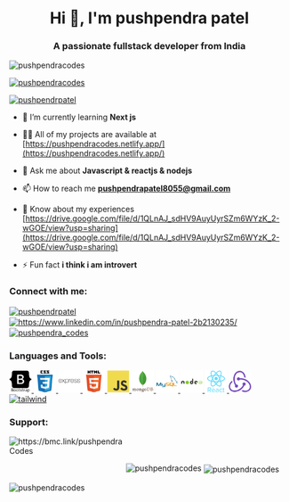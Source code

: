 <h1 align="center">Hi 👋, I'm pushpendra patel</h1>
<h3 align="center">A passionate fullstack developer from India</h3>

<p align="left"> <img src="https://komarev.com/ghpvc/?username=pushpendracodes&label=Profile%20views&color=0e75b6&style=flat" alt="pushpendracodes" /> </p>

<p align="left"> <a href="https://github.com/ryo-ma/github-profile-trophy"><img src="https://github-profile-trophy.vercel.app/?username=pushpendracodes" alt="pushpendracodes" /></a> </p>

<p align="left"> <a href="https://twitter.com/pushpendrpatel" target="blank"><img src="https://img.shields.io/twitter/follow/pushpendrpatel?logo=twitter&style=for-the-badge" alt="pushpendrpatel" /></a> </p>

- 🌱 I’m currently learning **Next js**

- 👨‍💻 All of my projects are available at [https://pushpendracodes.netlify.app/](https://pushpendracodes.netlify.app/)

- 💬 Ask me about **Javascript & reactjs & nodejs**

- 📫 How to reach me **pushpendrapatel8055@gmail.com**

- 📄 Know about my experiences [https://drive.google.com/file/d/1QLnAJ_sdHV9AuyUyrSZm6WYzK_2-wGOE/view?usp=sharing](https://drive.google.com/file/d/1QLnAJ_sdHV9AuyUyrSZm6WYzK_2-wGOE/view?usp=sharing)

- ⚡ Fun fact **i think i am introvert**

<h3 align="left">Connect with me:</h3>
<p align="left">
<a href="https://twitter.com/pushpendrpatel" target="blank"><img align="center" src="https://raw.githubusercontent.com/rahuldkjain/github-profile-readme-generator/master/src/images/icons/Social/twitter.svg" alt="pushpendrpatel" height="30" width="40" /></a>
<a href="https://linkedin.com/in/https://www.linkedin.com/in/pushpendra-patel-2b2130235/" target="blank"><img align="center" src="https://raw.githubusercontent.com/rahuldkjain/github-profile-readme-generator/master/src/images/icons/Social/linked-in-alt.svg" alt="https://www.linkedin.com/in/pushpendra-patel-2b2130235/" height="30" width="40" /></a>
<a href="https://instagram.com/pushpendra_codes" target="blank"><img align="center" src="https://raw.githubusercontent.com/rahuldkjain/github-profile-readme-generator/master/src/images/icons/Social/instagram.svg" alt="pushpendra_codes" height="30" width="40" /></a>
</p>

<h3 align="left">Languages and Tools:</h3>
<p align="left"> <a href="https://getbootstrap.com" target="_blank" rel="noreferrer"> <img src="https://raw.githubusercontent.com/devicons/devicon/master/icons/bootstrap/bootstrap-plain-wordmark.svg" alt="bootstrap" width="40" height="40"/> </a> <a href="https://www.w3schools.com/css/" target="_blank" rel="noreferrer"> <img src="https://raw.githubusercontent.com/devicons/devicon/master/icons/css3/css3-original-wordmark.svg" alt="css3" width="40" height="40"/> </a> <a href="https://expressjs.com" target="_blank" rel="noreferrer"> <img src="https://raw.githubusercontent.com/devicons/devicon/master/icons/express/express-original-wordmark.svg" alt="express" width="40" height="40"/> </a> <a href="https://www.w3.org/html/" target="_blank" rel="noreferrer"> <img src="https://raw.githubusercontent.com/devicons/devicon/master/icons/html5/html5-original-wordmark.svg" alt="html5" width="40" height="40"/> </a> <a href="https://developer.mozilla.org/en-US/docs/Web/JavaScript" target="_blank" rel="noreferrer"> <img src="https://raw.githubusercontent.com/devicons/devicon/master/icons/javascript/javascript-original.svg" alt="javascript" width="40" height="40"/> </a> <a href="https://www.mongodb.com/" target="_blank" rel="noreferrer"> <img src="https://raw.githubusercontent.com/devicons/devicon/master/icons/mongodb/mongodb-original-wordmark.svg" alt="mongodb" width="40" height="40"/> </a> <a href="https://www.mysql.com/" target="_blank" rel="noreferrer"> <img src="https://raw.githubusercontent.com/devicons/devicon/master/icons/mysql/mysql-original-wordmark.svg" alt="mysql" width="40" height="40"/> </a> <a href="https://nodejs.org" target="_blank" rel="noreferrer"> <img src="https://raw.githubusercontent.com/devicons/devicon/master/icons/nodejs/nodejs-original-wordmark.svg" alt="nodejs" width="40" height="40"/> </a> <a href="https://reactjs.org/" target="_blank" rel="noreferrer"> <img src="https://raw.githubusercontent.com/devicons/devicon/master/icons/react/react-original-wordmark.svg" alt="react" width="40" height="40"/> </a> <a href="https://redux.js.org" target="_blank" rel="noreferrer"> <img src="https://raw.githubusercontent.com/devicons/devicon/master/icons/redux/redux-original.svg" alt="redux" width="40" height="40"/> </a> <a href="https://tailwindcss.com/" target="_blank" rel="noreferrer"> <img src="https://www.vectorlogo.zone/logos/tailwindcss/tailwindcss-icon.svg" alt="tailwind" width="40" height="40"/> </a> </p>

<h3 align="left">Support:</h3>
<p><a href="https://www.buymeacoffee.com/https://bmc.link/pushpendraCodes"> <img align="left" src="https://cdn.buymeacoffee.com/buttons/v2/default-yellow.png" height="50" width="210" alt="https://bmc.link/pushpendraCodes" /></a></p><br><br>

<p><img align="left" src="https://github-readme-stats.vercel.app/api/top-langs?username=pushpendracodes&show_icons=true&locale=en&layout=compact" alt="pushpendracodes" /></p>

<p>&nbsp;<img align="center" src="https://github-readme-stats.vercel.app/api?username=pushpendracodes&show_icons=true&locale=en" alt="pushpendracodes" /></p>

<p><img align="center" src="https://github-readme-streak-stats.herokuapp.com/?user=pushpendracodes&" alt="pushpendracodes" /></p>
